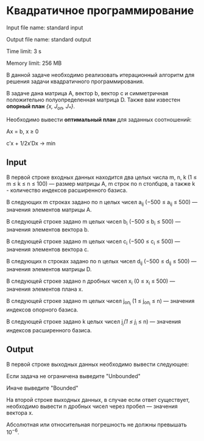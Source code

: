 # Квадратичное программирование
Input file name: standard input

Output file name: standard output

Time limit: 3 s

Memory limit: 256 MB

В данной задаче необходимо реализовать итерационный алгоритм для решения задачи квадратичного программирования.

В задаче дана матрица A, вектор b, вектор c и симметричная положительно полуопределенная матрица D. Также вам известен __опорный план__ _{x, J<sub>оп</sub>, J<sub>*</sub>​}_.

Необходимо вывести __оптимальный план__ для заданных соотношений:

Ax = b, x ≥ 0

c′x + 1/2x′Dx → min⁡

## Input
В первой строке входных данных находится два целых числа m, n, k (1 ≤ m ≤ k ≤ n ≤ 100) — размер матрицы A, m строк по n столбцов, а также k - количество индексов расширенного базиса.

В следующих m строках задано по n целых чисел a<sub>ij</sub> (−500 ≤ a<sub>ij</sub> ​≤ 500) — значения элементов матрицы A.

В следующей строке задано m целых чисел b<sub>i</sub>​ (−500 ≤ b<sub>i</sub>​ ≤ 500) — значения элементов вектора b.

В следующей строке задано m целых чисел c<sub>i</sub>​ (−500 ≤ c<sub>i</sub>​ ≤ 500) — значения элементов вектора c.

В следующих n строках задано по n целых чисел d<sub>ij</sub>​  (−500 ≤ d<sub>ij</sub>​ ≤ 500) — значения элементов матрицы D.

В следующей строке задано n дробных чисел x<sub>i</sub>​ ​(0 ≤ x<sub>i</sub>​ ≤ 500) — значения элементов плана x.

В следующей строке задано m целых чисел j​<sub>оп<sub>i</sub></sub>​  (1 ≤ j​<sub>оп<sub>i</sub></sub>​​ ≤ n) — значения индексов опорного базиса.

В следующей строке задано k целых чисел j​<sub>*<sub>i</sub></sub>​  (1 ≤ j​<sub>*<sub>i</sub></sub>​ ​​≤ n) — значения индексов расширенного базиса.
## Output
В первой строке выходных данных необходимо вывести следующее:

Если задача не ограничена выведите "Unbounded"

Иначе выведите "Bounded"

На второй строке выходных данных, в случае если ответ существует, необходимо вывести n дробных чисел через пробел  — значения вектора x.

Абсолютная или относительная погрешность не должны превышать 10<sup>−6</sup>.